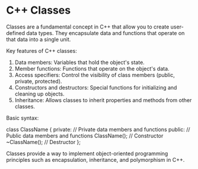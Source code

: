 
# C++ Classes

Classes are a fundamental concept in C++ that allow you to create user-defined data types. They encapsulate data and functions that operate on that data into a single unit.

Key features of C++ classes:

1. Data members: Variables that hold the object's state.
2. Member functions: Functions that operate on the object's data.
3. Access specifiers: Control the visibility of class members (public, private, protected).
4. Constructors and destructors: Special functions for initializing and cleaning up objects.
5. Inheritance: Allows classes to inherit properties and methods from other classes.

Basic syntax:


class ClassName {
private:
    // Private data members and functions
public:
    // Public data members and functions
    ClassName(); // Constructor
    ~ClassName(); // Destructor
};


Classes provide a way to implement object-oriented programming principles such as encapsulation, inheritance, and polymorphism in C++.
